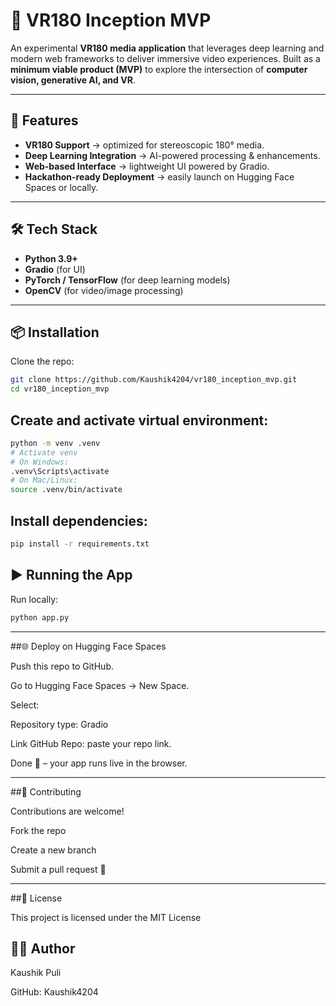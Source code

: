 # 🎥 VR180 Inception MVP  

An experimental **VR180 media application** that leverages deep learning and modern web frameworks to deliver immersive video experiences. Built as a **minimum viable product (MVP)** to explore the intersection of **computer vision, generative AI, and VR**.  

---

## 🚀 Features  
- **VR180 Support** → optimized for stereoscopic 180° media.  
- **Deep Learning Integration** → AI-powered processing & enhancements.  
- **Web-based Interface** → lightweight UI powered by Gradio.  
- **Hackathon-ready Deployment** → easily launch on Hugging Face Spaces or locally.  

---

## 🛠️ Tech Stack  
- **Python 3.9+**  
- **Gradio** (for UI)  
- **PyTorch / TensorFlow** (for deep learning models)  
- **OpenCV** (for video/image processing)  

---

## 📦 Installation  

Clone the repo:  
```bash
git clone https://github.com/Kaushik4204/vr180_inception_mvp.git
cd vr180_inception_mvp
```

## Create and activate virtual environment:
```bash
python -m venv .venv
# Activate venv
# On Windows:
.venv\Scripts\activate
# On Mac/Linux:
source .venv/bin/activate
```

## Install dependencies:
```bash
pip install -r requirements.txt
```

## ▶️ Running the App

Run locally:
```bash
python app.py
```
---

##🌐 Deploy on Hugging Face Spaces

Push this repo to GitHub.

Go to Hugging Face Spaces
 → New Space.

Select:

Repository type: Gradio

Link GitHub Repo: paste your repo link.

Done 🎉 – your app runs live in the browser.

---

##🤝 Contributing

Contributions are welcome!

Fork the repo

Create a new branch

Submit a pull request 🚀

---

##📜 License

This project is licensed under the MIT License 


## 👨‍💻 Author

Kaushik Puli

GitHub: Kaushik4204


